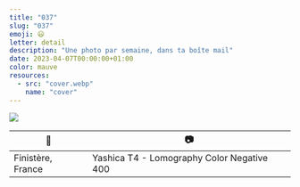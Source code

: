 ```yaml
---
title: "037"
slug: "037"
emoji: 😃
letter: detail
description: "Une photo par semaine, dans ta boîte mail"
date: 2023-04-07T00:00:00+01:00
color: mauve
resources:
  - src: "cover.webp"
    name: "cover"
---
```

![](cover)

📍 | 📷
---|---
Finistère, France | Yashica T4 - Lomography Color Negative 400
